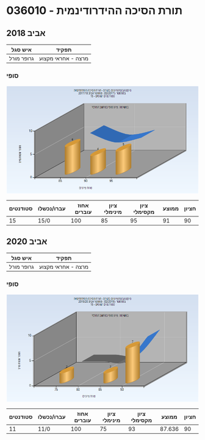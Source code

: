 # 036010 - תורת הסיכה ההידרודינמית

## אביב 2018

| איש סגל | תפקיד |
| ---- | ---- |
| גרופר מורל | מרצה - אחראי מקצוע |

### סופי

![201702 Finals](201702/Finals.png)

| סטודנטים | עברו/נכשלו | אחוז עוברים | ציון מינימלי | ציון מקסימלי | ממוצע | חציון |
| ---- | ---- | ---- | ---- | ---- | ---- | ---- |
| 15 | 15/0 | 100 | 85 | 95 | 91 | 90 |

## אביב 2020

| איש סגל | תפקיד |
| ---- | ---- |
| גרופר מורל | מרצה - אחראי מקצוע |

### סופי

![201902 Finals](201902/Finals.png)

| סטודנטים | עברו/נכשלו | אחוז עוברים | ציון מינימלי | ציון מקסימלי | ממוצע | חציון |
| ---- | ---- | ---- | ---- | ---- | ---- | ---- |
| 11 | 11/0 | 100 | 75 | 93 | 87.636 | 90 |

